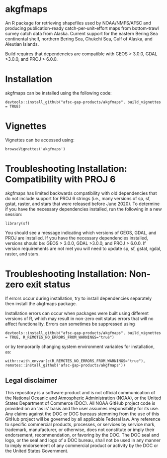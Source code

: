 # akgfmaps
An R package for retrieving shapefiles used by NOAA/NMFS/AFSC and producing publication-ready catch-per-unit-effort maps from bottom-trawl survey catch data from Alaska. Current support for the eastern Bering Sea continental shelf, northern Bering Sea, Chukchi Sea, Gulf of Alaska, and Aleutian Islands.

Build requires that dependencies are compatible with GEOS > 3.0.0, GDAL >3.0.0, and PROJ > 6.0.0.

# Installation

akgfmaps can be installed using the following code:

```{r}
devtools::install_github("afsc-gap-products/akgfmaps", build_vignettes = TRUE)
```

# Vignettes

Vignettes can be accessed using:

```{r}
browseVignettes('akgfmaps')
```

# Troubleshooting Installation: Compatibility with PROJ 6

akgfmaps has limited backwards compatibility with old dependencies that do not include support for PROJ 6 strings (i.e., many versions of sp, sf, gstat, raster, and stars that were released before June 2020). To determine if you have the necessary dependencies installed, run the following in a new session:

```{r}
library(sf)
```

You should see a message indicating which versions of GEOS, GDAL, and PROJ are installed. If you have the necessary dependencies installed, versions should be: GEOS > 3.0.0, GDAL >3.0.0, and PROJ > 6.0.0. If version requirements are not met you will need to update sp, sf, gstat, rgdal, raster, and stars.

# Troubleshooting Installation: Non-zero exit status

If errors occur during installation, try to install dependencies separately then install the akgfmaps package. 

Installation errors can occur when packages were built using different versions of R, which may result in non-zero exit status errors that will no affect functionality. Errors can sometimes be suppressed using

```{r}
devtools::install_github("afsc-gap-products/akgfmaps", build_vignettes = TRUE, R_REMOTES_NO_ERRORS_FROM_WARNINGS="true")
```

or by temporarily changing system environment variables for installation, as:

```{r}
withr::with_envvar(c(R_REMOTES_NO_ERRORS_FROM_WARNINGS="true"), remotes::install_github('afsc-gap-products/akgfmaps'))
```

## Legal disclaimer

This repository is a software product and is not official communication of the National Oceanic and Atmospheric Administration (NOAA), or the United States Department of Commerce (DOC). All NOAA GitHub project code is provided on an 'as is' basis and the user assumes responsibility for its use. Any claims against the DOC or DOC bureaus stemming from the use of this GitHub project will be governed by all applicable Federal law. Any reference to specific commercial products, processes, or services by service mark, trademark, manufacturer, or otherwise, does not constitute or imply their endorsement, recommendation, or favoring by the DOC. The DOC seal and logo, or the seal and logo of a DOC bureau, shall not be used in any manner to imply endorsement of any commercial product or activity by the DOC or the United States Government.
